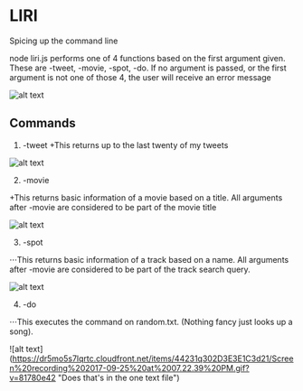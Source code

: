 # LIRI
Spicing up the command line

node liri.js performs one of 4 functions based on the first argument given. These are -tweet, -movie, -spot, -do. If no argument is passed, or the first argument is not one of those 4, the user will receive an error message

![alt text](https://dr5mo5s7lqrtc.cloudfront.net/items/1r1X392O3n260t2Y1X3c/Screen%20recording%202017-09-25%20at%2007.24.32%20PM.gif?v=68957e1c "Instructions")


## Commands
1. -tweet
 +This returns up to the last twenty of my tweets

![alt text](https://dr5mo5s7lqrtc.cloudfront.net/items/1r1A2k193R3K3C3H2u1D/Screen%20recording%202017-09-25%20at%2007.18.52%20PM.gif?v=22d3cc3e "Tweets")

2. -movie <Movie Name>

 +This returns basic information of a movie based on a title. All arguments after -movie are considered to be part of the movie title

![alt text](https://dr5mo5s7lqrtc.cloudfront.net/items/2B0H2M1A0L2d043V1W3d/Screen%20recording%202017-09-25%20at%2007.21.58%20PM.gif?v=9c089a4e "Movie")

3. -spot <Track Name>

⋅⋅⋅This returns basic information of a track based on a name. All arguments after -movie are considered to be part of the track search query. 

![alt text](https://dr5mo5s7lqrtc.cloudfront.net/items/1K2O1b0Y2F1L160C3w3K/Screen%20recording%202017-09-25%20at%2007.18.15%20PM.gif?v=b4974818 "Spotify")

4. -do

⋅⋅⋅This executes the command on random.txt. (Nothing fancy just looks up a song).

![alt text] (https://dr5mo5s7lqrtc.cloudfront.net/items/44231q302D3E3E1C3d21/Screen%20recording%202017-09-25%20at%2007.22.39%20PM.gif?v=81780e42 "Does that's in the one text file")